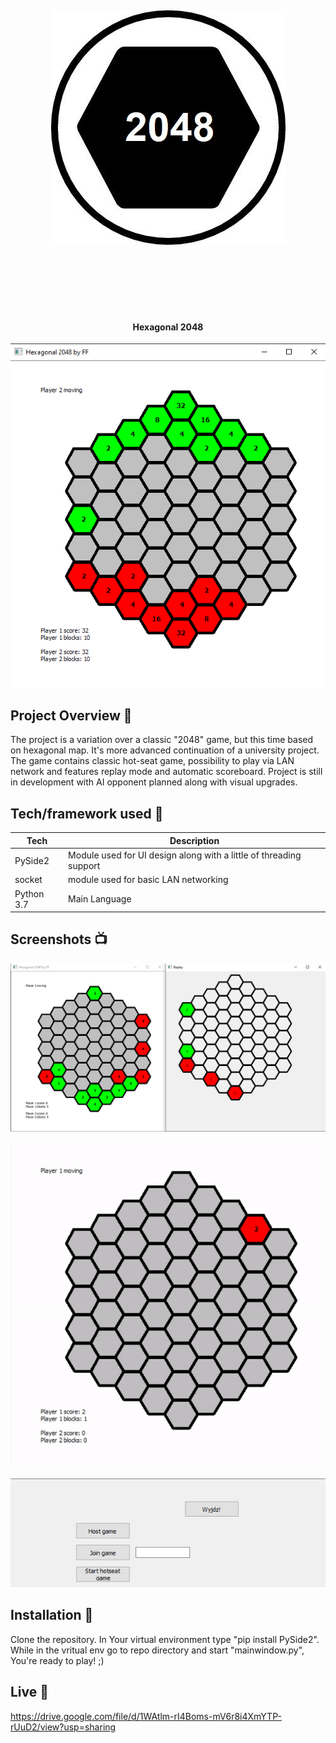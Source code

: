 <h1 align="center">

<br>

<p align="center">
<img src="https://github.com/FilipFl/hex2048/blob/master/readmestuff/hex.jpg"  alt="Logo">
</p>

<br>

<br>

</h1>

<h4 align="center">Hexagonal 2048</h4>

<p align="center">
  <a >
    <img src="https://github.com/FilipFl/hex2048/blob/master/readmestuff/screen1.png"
         alt="Screenshot">
  </a>
</p>

## Project Overview 🎉
The project is a variation over a classic "2048" game, but this time based on hexagonal map. It's more advanced continuation of a university project. The game contains classic hot-seat game, possibility to play via LAN network and features replay mode and automatic scoreboard. Project is still in development with AI opponent planned along with visual upgrades.
## Tech/framework used 🔧

| Tech                                                    | Description                              |
| ------------------------------------------------------- | ---------------------------------------- |
| PySide2                           | Module used for UI design along with a little of threading support   |
| socket                           | module used for basic LAN networking    |
| Python 3.7                           | Main Language   |




## Screenshots 📺

<p align="center">
    <img src="https://github.com/FilipFl/hex2048/blob/master/readmestuff/screen2.png" alt="Screenshot">
</p>

<p align="center">
    <img src="https://github.com/FilipFl/hex2048/blob/master/readmestuff/screen4.gif" alt="Screenshot">
</p>

<p align="center">
    <img src="https://github.com/FilipFl/hex2048/blob/master/readmestuff/screen3.png" alt="Screenshot">
</p>


## Installation 💾

Clone the repository. In Your virtual environment type "pip install PySide2". While in the vritual env go to repo directory and start "mainwindow.py", You're ready to play! ;)


## Live 📍
https://drive.google.com/file/d/1WAtlm-rI4Boms-mV6r8i4XmYTP-rUuD2/view?usp=sharing

